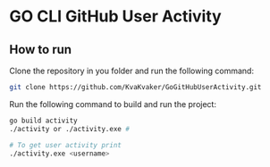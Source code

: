 # GO CLI GitHub User Activity

## How to run

Clone the repository in you folder and run the following command:

```bash
git clone https://github.com/KvaKvaker/GoGitHubUserActivity.git
```

Run the following command to build and run the project:

```bash
go build activity
./activity or ./activity.exe # 

# To get user activity print
./activity.exe <username>
```
